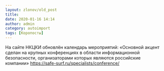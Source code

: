 ```yaml
---
layout: zlonov/old_post
title: 
date: 2020-01-16 14:14
author: admin
category: autoimport
tags: [Коропосты]
---
```


На сайте НКЦКИ обновлён календарь мероприятий: «Основной акцент сделан на крупных конференциях в области информационной безопасности, организаторами которых являются российские компании» <a href="https://safe-surf.ru/specialists/conference/">https://safe-surf.ru/specialists/conference/</a>


